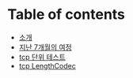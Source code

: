 # Table of contents

* [소개](README.md)
* [지난 7개월의 여정](daily/doc/introduction.md)
* [tcp 단위 테스트](daily/doc/tcp_unit_test.md)
* [tcp LengthCodec](daily/doc/tcp_length_codec.md)

